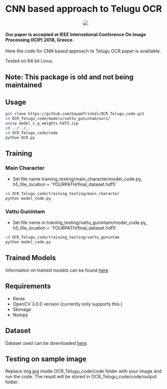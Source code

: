 # CNN based approach to Telugu OCR

<p align="center">
  <img src="example.png">
</p>

#### Our paper is accepted at IEEE International Conference On Image Processing (ICIP) 2018, Greece.

Here the code for CNN based approach to Telugu OCR paper is avalilable.

Tested on 64 bit Linux.

## Note: This package is old and not being maintained

## Usage
```bash
git clone https://github.com/GayamTrishal/OCR_Telugu_code.git
cd OCR_Telugu_code/models/vattu_gunintam/ours/
unzip model_v_g_weights.hdf5.zip
cd ../../..
cd OCR_Telugu_code/code
python OCR.py
```

## Training 
### Main Character
- Set file name training_testing/main_character/model_code.py, h5_file_location = 'YOURPATH/final_dataset.hdf5'
```bash
cd OCR_Telugu_code/training_testing/main_character
python model_code.py
```

### Vattu Gunintam
- Set file name in training_testing/vattu_gunintam/model_code.py, h5_file_location = 'YOURPATH/final_dataset.hdf5'
```bash
cd OCR_Telugu_code/training_testing/vattu_gunintam
python model_code.py
```

## Trained Models
Information on trained models can be found [here](https://github.com/GayamTrishal/OCR_Telugu_code/tree/master/models).

## Requirements
- Keras
- OpenCV 3.0.0 version (currently only supports this.)
- Skimage
- Numpy

## Dataset
Dataset used can be downloaded [here](https://drive.google.com/file/d/1ucYy_Emht9MRLjQPaUydSKZzN1ZQ77dd/view).

## Testing on sample image
Replace img.jpg inside OCR_Telugu_code/code folder with your image and run the code. The result will be stored in OCR_Telugu_code/code/output folder.

